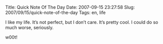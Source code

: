 Title: Quick Note Of The Day
Date: 2007-09-15 23:27:58
Slug: 2007/09/15/quick-note-of-the-day
Tags: en, life


I like my life. It’s not perfect, but I don’t care. It’s pretty cool. I could
do so much worse, seriously.

w00t!
